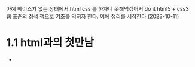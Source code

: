 아예 베이스가 없는 상태에서 html css 를 하자니 못해먹겠어서 do it html5 + css3 웹 표준의 정석 책으로 기초를 익히자 한다. 이에 정리를 시작한다 (2023-10-11)

# 1.1 html과의 첫만남

- 